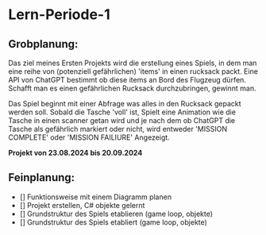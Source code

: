 # Lern-Periode-1

## Grobplanung:

Das ziel meines Ersten Projekts wird die erstellung eines Spiels, in dem man eine reihe von (potenziell gefährlichen) 'items' in einen rucksack packt. Eine API von ChatGPT bestimmt ob diese items an Bord des Flugzeug dürfen. Schafft man es einen gefährlichen Rucksack durchzubringen, gewinnt man.

Das Spiel beginnt mit einer Abfrage was alles in den Rucksack gepackt werden soll. Sobald die Tasche 'voll' ist, Spielt eine Animation wie die Tasche in einen scanner getan wird und je nach dem ob ChatGPT die Tasche als gefährlich markiert oder nicht, wird entweder 'MISSION COMPLETE' oder 'MISSION FAILIURE' Angezeigt.

**Projekt von 23.08.2024 bis 20.09.2024**

## Feinplanung:

- [] Funktionsweise mit einem Diagramm planen
- [] Projekt erstellen, C# objekte gelernt
- [] Grundstruktur des Spiels etablieren (game loop, objekte)
- [] Grundstruktur des Spiels etabliert (game loop, objekte)




















